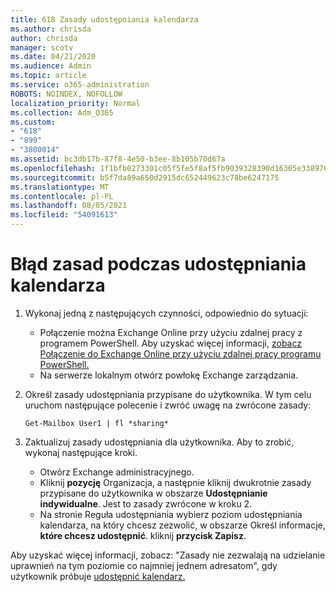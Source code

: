 ```yaml
---
title: 618 Zasady udostępniania kalendarza
ms.author: chrisda
author: chrisda
manager: scotv
ms.date: 04/21/2020
ms.audience: Admin
ms.topic: article
ms.service: o365-administration
ROBOTS: NOINDEX, NOFOLLOW
localization_priority: Normal
ms.collection: Adm_O365
ms.custom:
- "618"
- "899"
- "3800014"
ms.assetid: bc3db17b-87f8-4e50-b3ee-8b105b70d67a
ms.openlocfilehash: 1f1bfb0273301c05f5fe5f8af5fb9039328390d16305e33897680dce1c1977e8
ms.sourcegitcommit: b5f7da89a650d2915dc652449623c78be6247175
ms.translationtype: MT
ms.contentlocale: pl-PL
ms.lasthandoff: 08/05/2021
ms.locfileid: "54091613"
---
```

# <a name="policy-error-when-sharing-a-calendar"></a>Błąd zasad podczas udostępniania kalendarza

1. Wykonaj jedną z następujących czynności, odpowiednio do sytuacji:
    - Połączenie można Exchange Online przy użyciu zdalnej pracy z programem PowerShell. Aby uzyskać więcej informacji, [zobacz Połączenie do Exchange Online przy użyciu zdalnej pracy programu PowerShell.](https://technet.microsoft.com/library/jj984289%28v=exchg.160%29.aspx)
    - Na serwerze lokalnym otwórz powłokę Exchange zarządzania.
2. Określ zasady udostępniania przypisane do użytkownika. W tym celu uruchom następujące polecenie i zwróć uwagę na zwrócone zasady:

    `
    Get-Mailbox User1 | fl *sharing*
    `

3. Zaktualizuj zasady udostępniania dla użytkownika. Aby to zrobić, wykonaj następujące kroki.
    - Otwórz Exchange administracyjnego.
    - Kliknij **pozycję** Organizacja, a następnie kliknij dwukrotnie zasady przypisane do użytkownika w obszarze **Udostępnianie indywidualne**. Jest to zasady zwrócone w kroku 2.
    - Na stronie Reguła udostępniania wybierz poziom udostępniania kalendarza, na który chcesz zezwolić, w obszarze Określ informacje, **które chcesz udostępnić**. kliknij **przycisk Zapisz**.

Aby uzyskać więcej informacji, zobacz: "Zasady nie zezwalają na udzielanie uprawnień na tym poziomie co najmniej jednem adresatom", gdy użytkownik próbuje [udostępnić kalendarz.](https://docs.microsoft.com/exchange/troubleshoot/calendar-sharing/policy-permissions-issue)
